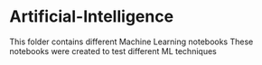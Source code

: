 # Artificial-Intelligence

This folder contains different Machine Learning notebooks
These notebooks were created to test different ML techniques
